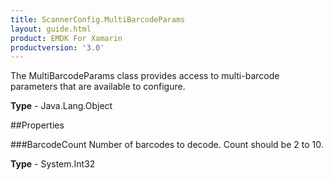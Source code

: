 ```yaml
---
title: ScannerConfig.MultiBarcodeParams
layout: guide.html
product: EMDK For Xamarin 
productversion: '3.0' 
---
```

The MultiBarcodeParams class provides access to multi-barcode parameters that are available to configure.

**Type** - Java.Lang.Object

##Properties

###BarcodeCount
Number of barcodes to decode. Count should be 2 to 10.

**Type** - System.Int32
